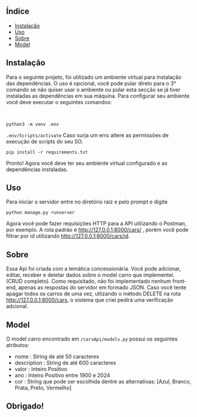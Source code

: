 ## Índice

- [Instalação](#instalação)
- [Uso](#uso)
- [Sobre](#sobre)
- [Model](#model)


## Instalação
Para o seguinte projeto, foi utilizado um ambiente virtual para instalação das dependências. O uso é opcional, você pode pular direto para o 3° comando se não quiser usar o ambiente ou pular esta secção se já tiver instaladas as dependências em sua máquina. Para configurar seu ambiente você deve executar o seguintes comandos:

<br>

`python3 -m venv .env` 

`.env/Scripts/activate`  Caso surja um erro altere as permissões de execução de scripts do seu SO.

`pip install -r requirements.txt`

Pronto! Agora você deve ter seu ambiente virtual configurado e as dependências instaladas.

## Uso
Para iniciar o servidor entre no diretório raiz e pelo prompt e digite

`python manage.py runserver`

Agora você pode fazer requisições HTTP para a API utilizando o Postman, por exemplo.
A rota padrão é http://127.0.0.1:8000/cars/ , porém você pode filtrar por id utilizando http://127.0.0.1:8000/cars/id.

## Sobre
Essa Api foi criada com a temática concessionária. Você pode adcionar, editar, receber e deletar dados sobre o model carro que implementei. (CRUD completo). Como requisitado, não foi implementado nenhum front-end, apenas as respostas do servidor em formado JSON.
Caso você tente apagar todos os carros de uma vez, utlizando o método DELETE na rota http://127.0.0.1:8000/cars, o sistema que criei pedirá uma verificação adcional. 

## Model
O model carro encontrado em `/carsApi/models.py` possui os seguintes atributos:<br>
<ul>
    <li>
        nome : String de até 50 caracteres
    </li>
    <li>
        description : String de até 600 caracteres
    </li>
    <li>
        valor : Inteiro Positivo
    </li>
    <li>
        ano : Inteiro Positivo entre 1900 e 2024
    </li>
    <li>
        cor : String que pode ser escolhida dentre as alternativas: [Azul, Branco, Prata, Preto, Vermelho]
    </li>
</ul>

<h2>Obrigado!</h2>

